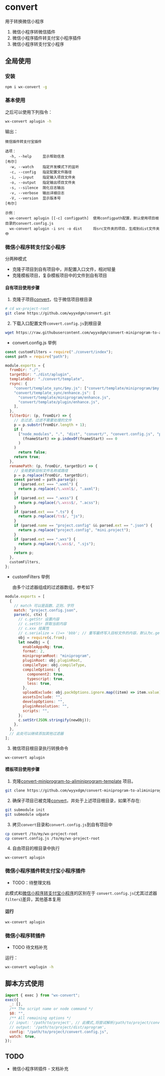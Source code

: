 # convert

用于转换微信小程序

1. 微信小程序转微信插件
2. 微信小程序插件转支付宝小程序插件
3. 微信小程序转支付宝小程序

## 全局使用

### 安装

```sh
npm i wx-convert -g
```

### 基本使用

之后可以使用下列指令：

```sh
wx-convert aplugin -h
```

输出：

```
微信插件转支付宝插件

选项：
  -h, --help     显示帮助信息                                             [布尔]
  -w, --watch    指定开发模式下的监听
  -c, --config   指定配置文件路径
  -i, --input    指定输入项目文件夹
  -o, --output   指定输出项目文件夹
  -s, --silence  简化日志输出
  -v, --verbose  输出详细日志
  -V, --version  显示版本号                                               [布尔]

示例：
  wx-convert aplugin [[-c] configpath]  使用configpath配置，默认使用项目根目录的convert.config.js
  wx-convert aplugin -i src -o dist     将src文件夹的项目，生成到dist文件夹中
```

### 微信小程序转支付宝小程序

分两种模式

- 克隆子项目到自有项目中，并配置入口文件，相对轻量
- 克隆模板项目，复杂模板项目中的文件到自有项目

#### 自有项目使用步骤

1. 克隆子项目[convert](https://github.com/wyyxdgm/convert)，位于微信项目根目录

```sh
# cd wx-project-root
git clone https://github.com/wyyxdgm/convert.git
```

2. 下载入口配置文件`convert.config.js`到根目录

```sh
wget https://raw.githubusercontent.com/wyyxdgm/convert-miniprogram-to-aliminiprogram-template/master/convert.config.js
```

- convert.config.js 举例

```js
const customFilters = require("./convert/index");
const path = require("path");

module.exports = {
  fromDir: "./",
  targetDir: "./dist/aplugin",
  templateDir: "./convert/template",
  rsync: {
    "convert/template_sync/$my.js": ["convert/template/miniprogram/$my.js", "convert/template/plugin/$my.js"],
    "convert/template_sync/enhance.js": [
      "convert/template/miniprogram/enhance.js",
      "convert/template/plugin/enhance.js",
    ],
  },
  filterDir: (p, fromDir) => {
    // 总过滤，过滤不需要处理的文件
    p = p.substr(fromDir.length + 1);
    if (
      ["node_modules", ".", "dist", "convert/", "convert.config.js", "plugin/node_modules", "plugin/.git"].find(
        (fnameStart) => p.indexOf(fnameStart) === 0
      )
    )
      return false;
    return true;
  },
  renamePath: (p, fromDir, targetDir) => {
    // 全局更新目标文件名称或路径
    p = p.replace(fromDir, targetDir);
    const parsed = path.parse(p);
    if (parsed.ext === ".wxml") {
      return p.replace(/\.wxml$/, ".axml");
    }
    if (parsed.ext === ".wxss") {
      return p.replace(/\.wxss$/, ".acss");
    }
    if (parsed.ext === ".ts") {
      return p.replace(/ts$/, "js");
    }
    if (parsed.name == "project.config" && parsed.ext == ".json") {
      return p.replace("project.config", "mini.project");
    }
    if (parsed.ext === ".wxs") {
      return p.replace(/\.wxs$/, ".sjs");
    }
    return p;
  },
  customFilters,
};
```

- customFilters 举例

  由多个过滤器组成的过滤器数组，参考如下

```js
module.exports = [
  {
    // match 可以是函数、正则、字符
    match: "project.config.json",
    parse(c, ctx) {
      // c.getStr 设置内容
      // c.setStr 获取当前内容
      // c.xxx 挂属性
      // c.serialize = ()=> 'bbb'; // 重写最终写入目标文件的内容，默认为c.getStr(),也就是原文件读取到的内容
      obj = require(c.from);
      let newObj = {
        enableAppxNg: true,
        format: 2,
        miniprogramRoot: "miniprogram",
        pluginRoot: obj.pluginRoot,
        compileType: obj.compileType,
        compileOptions: {
          component2: true,
          typescript: true,
          less: true,
        },
        uploadExclude: obj.packOptions.ignore.map((item) => item.value),
        assetsInclude: "",
        developOptions: "",
        pluginResolution: "",
        scripts: "",
      };
      c.setStr(JSON.stringify(newObj));
    },
  },
  // 此处可以继续添加其他过滤器
];
```

3. 微信项目根目录执行转换命令

```bash
wx-convert aplugin
```

#### 模板项目使用步骤

<!-- 这是一个由 2 个仓库构成的样例模板

- 模板工程 [convert-miniprogram-to-aliminiprogram-template](https://github.com/wyyxdgm/convert-miniprogram-to-aliminiprogram-template) 包含微信官方小程序和 cli 以及 convert 目录解析，用于总体模板工程结构参考
- [convert](https://github.com/wyyxdgm/convert) 是[convert-miniprogram-to-aliminiprogram-template](https://github.com/wyyxdgm/convert-miniprogram-to-aliminiprogram-template)内部子仓库，包含 convert 规则，用于迭代代码转换规则，可自定义扩展 -->

1. 克隆[convert-miniprogram-to-aliminiprogram-template](https://github.com/wyyxdgm/convert-miniprogram-to-aliminiprogram-template) 项目。

```sh
git clone https://github.com/wyyxdgm/convert-miniprogram-to-aliminiprogram-template.git
```

2. 确保子项目已被克隆[convert](https://github.com/wyyxdgm/convert)，并处于上述项目根目录，如果不存在:

```sh
git submodule init
git submodule udpate
```

3. 拷贝`convert`目录和`convert.config.js`到自有项目中

```sh
cp convert /to/my/wx-project-root
cp convert.config.js /to/my/wx-project-root
```

4. 自由项目的根目录中执行

```
wx-convert aplugin
```

### 微信小程序插件转支付宝小程序插件

- TODO：待整理文档

此模式和[微信小程序转支付宝小程序](#微信小程序转支付宝小程序)的区别在于 `convert.config.js`(尤其过滤器 `filters`)差异，其他基本复用

#### 运行

```sh
wx-convert aplugin
```

### 微信小程序转插件

- TODO 待文档补充

运行：

```sh
wx-convert wxplugin -h
```

## 脚本方式使用

```js
import { exec } from "wx-convert";
exec({
  _: [],
  /** The script name or node command */
  $0: "",
  /** All remaining options */
  // input: '/path/to/project', // 此模式,将尝试解析/path/to/project/convert.config.js作为主配置入口
  // output: '/path/to/project/dist/aprogram',
  config: "/path/to/project/convert.config.js",
  watch: true,
});
```

## TODO

- 微信小程序转插件 - 文档补充
